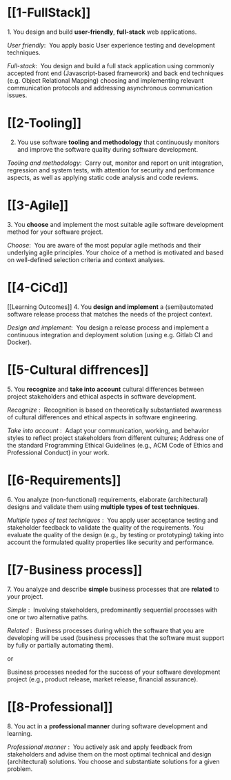
# [[1-FullStack]]
1. You design and build **user-friendly**, **full-stack** web applications.

_User friendly_: 
You apply basic User experience testing and development techniques.

_Full-stack_: 
You design and build a full stack application using commonly accepted front end (Javascript-based framework) and back end techniques (e.g. Object Relational Mapping) choosing and implementing relevant communication protocols and addressing asynchronous communication issues.

# [[2-Tooling]]
2. You use software **tooling and methodology** that continuously monitors and improve the software quality during software development.

_Tooling and methodology_: 
Carry out, monitor and report on unit integration, regression and system tests, with attention for security and performance aspects, as well as applying static code analysis and code reviews.

# [[3-Agile]]
3. You **choose** and implement the most suitable agile software development method for your software project.

_Choose_: 
You are aware of the most popular agile methods and their underlying agile principles. Your choice of a method is motivated and based on well-defined selection criteria and context analyses.
# [[4-CiCd]]
[[Learning Outcomes]]
4. You **design and implement** a (semi)automated software release process that matches the needs of the project context.

_Design and implement_: 
You design a release process and implement a continuous integration and deployment solution (using e.g. Gitlab CI and Docker).

# [[5-Cultural diffrences]]
5. You **recognize** and **take into account** cultural differences between project stakeholders and ethical aspects in software development.

_Recognize_ : 
Recognition is based on theoretically substantiated awareness of cultural differences and ethical aspects in software engineering.

_Take into account_ : 
Adapt your communication, working, and behavior styles to reflect project stakeholders from different cultures; Address one of the standard Programming Ethical Guidelines (e.g., ACM Code of Ethics and Professional Conduct) in your work.
# [[6-Requirements]]
6. You analyze (non-functional) requirements, elaborate (architectural) designs and validate them using **multiple types of test techniques**.

_Multiple types of test techniques_ : 
You apply user acceptance testing and stakeholder feedback to validate the quality of the requirements. You evaluate the quality of the design (e.g., by testing or prototyping) taking into account the formulated quality properties like security and performance.
# [[7-Business process]]
7. You analyze and describe **simple** business processes that are **related** to your project.

_Simple_ : 
Involving stakeholders, predominantly sequential processes with one or two alternative paths.

_Related_ : 
Business processes during which the software that you are developing will be used (business processes that the software must support by fully or partially automating them).

or

Business processes needed for the success of your software development project (e.g., product release, market release, financial assurance).
# [[8-Professional]]
8. You act in a **professional manner** during software development and learning.

_Professional manner_ : 
You actively ask and apply feedback from stakeholders and advise them on the most optimal technical and design (architectural) solutions. You choose and substantiate solutions for a given problem.

